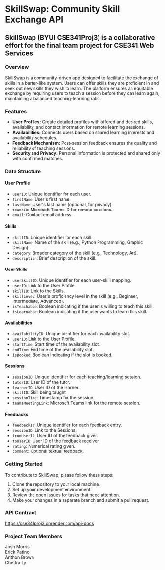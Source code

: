 # SkillSwap: Community Skill Exchange API

## SkillSwap (BYUI CSE341Proj3) is a collaborative effort for the final team project for CSE341 Web Services

### Overview

SkillSwap is a community-driven app designed to facilitate the exchange of skills in a barter-like system. Users can offer skills they are proficient in and seek out new skills they wish to learn. The platform ensures an equitable exchange by requiring users to teach a session before they can learn again, maintaining a balanced teaching-learning ratio.

### Features

- **User Profiles:** Create detailed profiles with offered and desired skills, availability, and contact information for remote learning sessions.
- **Availabilities:** Connects users based on shared learning interests and availability schedules.
- **Feedback Mechanism:** Post-session feedback ensures the quality and reliability of teaching sessions.
- **Security and Privacy:** Personal information is protected and shared only with confirmed matches.

### Data Structure

#### User Profile

- `userID`: Unique identifier for each user.
- `firstName`: User's first name.
- `lastName`: User's last name (optional, for privacy).
- `teamsID`: Microsoft Teams ID for remote sessions.
- `email`: Contact email address.

#### Skills

- `skillID`: Unique identifier for each skill.
- `skillName`: Name of the skill (e.g., Python Programming, Graphic Design).
- `category`: Broader category of the skill (e.g., Technology, Art).
- `description`: Brief description of the skill.

#### User Skills

- `userSkillID`: Unique identifier for each user-skill mapping.
- `userID`: Link to the User Profile.
- `skillID`: Link to the Skills.
- `skillLevel`: User's proficiency level in the skill (e.g., Beginner, Intermediate, Advanced).
- `isTeachable`: Boolean indicating if the user is willing to teach this skill.
- `isLearnable`: Boolean indicating if the user wants to learn this skill.

#### Availabilities

- `availabilityID`: Unique identifier for each availability slot.
- `userID`: Link to the User Profile.
- `startTime`: Start time of the availability slot.
- `endTime`: End time of the availability slot.
- `isBooked`: Boolean indicating if the slot is booked.

#### Sessions

- `sessionID`: Unique identifier for each teaching/learning session.
- `tutorID`: User ID of the tutor.
- `learnerID`: User ID of the learner.
- `skillID`: Skill being taught.
- `sessionTime`: Timestamp for the session.
- `teamsMeetingLink`: Microsoft Teams link for the remote session.

#### Feedbacks

- `feedbackID`: Unique identifier for each feedback entry.
- `sessionID`: Link to the Sessions.
- `fromUserID`: User ID of the feedback giver.
- `toUserID`: User ID of the feedback receiver.
- `rating`: Numerical rating given.
- `comment`: Optional textual feedback.

### Getting Started

To contribute to SkillSwap, please follow these steps:

1. Clone the repository to your local machine.
2. Set up your development environment.
3. Review the open issues for tasks that need attention.
4. Make your changes in a separate branch and submit a pull request.

### API Contract

https://cse341proj3.onrender.com/api-docs

### Project Team Members

Josh Morris  
Erick Patino  
Anthon Brown  
Chettra Ly
